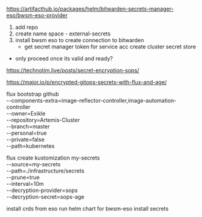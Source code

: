 https://artifacthub.io/packages/helm/bitwarden-secrets-manager-eso/bwsm-eso-provider

1. add repo
2. create name space - external-secrets
3. install bwsm eso to create connection to bitwarden
    - get secret manager token for service acc
create cluster secret store
- only proceed once its valid and ready?


https://technotim.live/posts/secret-encryption-sops/

https://major.io/p/encrypted-gitops-secrets-with-flux-and-age/

flux bootstrap github \
  --components-extra=image-reflector-controller,image-automation-controller \
  --owner=Exikle \
  --repository=Artemis-Cluster \
  --branch=master \
  --personal=true \
  --private=false \
  --path=kubernetes

  flux create kustomization my-secrets \
--source=my-secrets \
--path=./infrastructure/secrets \
--prune=true \
--interval=10m \
--decryption-provider=sops \
--decryption-secret=sops-age

install crds from eso
run helm chart for bwsm-eso
install secrets
